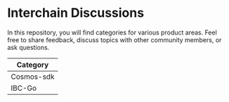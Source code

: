 # Interchain Discussions

In this repository, you will find categories for various product areas. Feel free to share feedback, discuss topics with other community members, or ask questions.

| Category |
|-------------------|
|    Cosmos-sdk      |
|    IBC-Go      |
